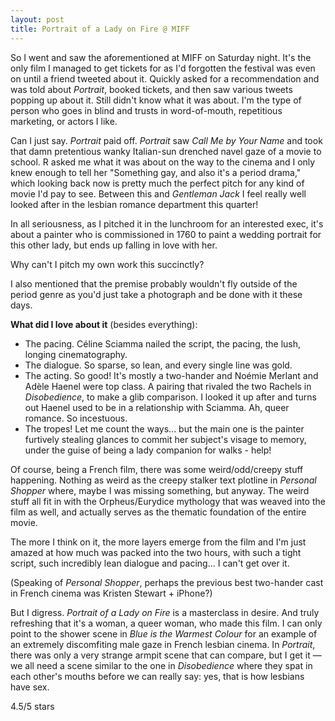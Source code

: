 ```yaml
---
layout: post
title: Portrait of a Lady on Fire @ MIFF 
---
```


So I went and saw the aforementioned at MIFF on Saturday night. It's the only film I managed to get tickets for as I'd forgotten the festival was even on until a friend tweeted about it. Quickly asked for a recommendation and was told about *Portrait*, booked tickets, and then saw various tweets popping up about it. Still didn't know what it was about. I'm the type of person who goes in blind and trusts in word-of-mouth, repetitious marketing, or actors I like.

Can I just say. *Portrait* paid off. *Portrait* saw *Call Me by Your Name* and took that damn pretentious wanky Italian-sun drenched navel gaze of a movie to school. R asked me what it was about on the way to the cinema and I only knew enough to tell her "Something gay, and also it's a period drama," which looking back now is pretty much the perfect pitch for any kind of movie I'd pay to see. Between this and *Gentleman Jack* I feel really well looked after in the lesbian romance department this quarter!

In all seriousness, as I pitched it in the lunchroom for an interested exec, it's about a painter who is commissioned in 1760 to paint a wedding portrait for this other lady, but ends up falling in love with her.

Why can't I pitch my own work this succinctly?

I also mentioned that the premise probably wouldn't fly outside of the period genre as you'd just take a photograph and be done with it these days.

**What did I love about it** (besides everything): <br>
- The pacing. Céline Sciamma nailed the script, the pacing, the lush, longing cinematography.
- The dialogue. So sparse, so lean, and every single line was gold.
- The acting. So good! It's mostly a two-hander and Noémie Merlant and Adèle Haenel were top class. A pairing that rivaled the two Rachels in *Disobedience*, to make a glib comparison. I looked it up after and turns out Haenel used to be in a relationship with Sciamma. Ah, queer romance. So incestuous.
- The tropes! Let me count the ways... but the main one is the painter furtively stealing glances to commit her subject's visage to memory, under the guise of being a lady companion for walks - help!

Of course, being a French film, there was some weird/odd/creepy stuff happening. Nothing as weird as the creepy stalker text plotline in *Personal Shopper* where, maybe I was missing something, but anyway. The weird stuff all fit in with the Orpheus/Eurydice mythology that was weaved into the film as well, and actually serves as the thematic foundation of the entire movie.

The more I think on it, the more layers emerge from the film and I'm just amazed at how much was packed into the two hours, with such a tight script, such incredibly lean dialogue and pacing... I can't get over it.

(Speaking of *Personal Shopper*, perhaps the previous best two-hander cast in French cinema was Kristen Stewart + iPhone?)

But I digress. *Portrait of a Lady on Fire* is a masterclass in desire. And truly refreshing that it's a woman, a queer woman, who made this film. I can only point to the shower scene in *Blue is the Warmest Colour* for an example of an extremely discomfiting male gaze in French lesbian cinema. In *Portrait*, there was only a very strange armpit scene that can compare, but I get it — we all need a scene similar to the one in *Disobedience* where they spat in each other's mouths before we can really say: yes, that is how lesbians have sex.

4.5/5 stars
